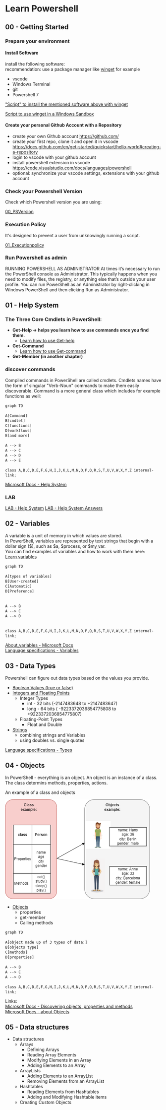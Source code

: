 # Learn Powershell

## 00 - Getting Started

### Prepare your environment
#### Install Software
install the following software:  
recommendation: use a package manager like [winget](https://docs.microsoft.com/en-us/windows/package-manager/winget/) for example  
- vscode
- Windows Terminal
- git
- Powershell 7 

["Script" to install the mentioned software above with winget](00_GettingStared/../00_GettingStarted/InstallSoftware.ps1)  

[Script to use winget in a Windows Sandbox](00_GettingStared/../00_GettingStarted/Demo/winget-sandbox.ps1)  

#### Create your personal Github Account with a Repository

- create your own Github account https://github.com/
- create your first repo, clone it and open it in vscode https://docs.github.com/en/get-started/quickstart/hello-world#creating-a-repository
- login to vscode with your github account
- install powershell extension in vscode https://code.visualstudio.com/docs/languages/powershell
- optional: synchronize your vscode settings, extensions with your github account

### Check your Powershell Version
Check which Powershell version you are using:  

[00_PSVersion](00_GettingStared/../00_GettingStarted/00_PSVersion.ps1)

### Execution Policy
It's designed to prevent a user from unknowingly running a script.  

[01_Executionpolicy](00_GettingStared/../00_GettingStarted/01_Executionpolicy.ps1)


### Run Powershell as admin
RUNNING POWERSHELL AS ADMINISTRATOR At times it’s necessary to run the PowerShell console as Administrator. This typically happens when you need to modify files, the registry, or anything else that’s outside your user profile.  You can run PowerShell as an Administrator by right-clicking in Windows PowerShell and then clicking Run as Administrator.

## 01 - Help System

### The Three Core Cmdlets in PowerShell:  
- **Get-Help ->  helps you learn how to use commands once you find them.**  
  - [Learn how to use Get-help](/01_Help-System/00_get-help.ps1)
- **Get-Command**  
  - [Learn how to use Get-command](/01_Help-System/01_get-command.ps1)
- **Get-Member (in another chapter)**  

### discover commands

Compiled commands in PowerShell are called cmdlets. 
Cmdlets names have the form of singular "Verb-Noun" commands to make them easily discoverable.
Command is a more general class which includes for example functions as well:

```mermaid
graph TD

A[Command]
B[cmdlet]
C[functions]
D[workflows]
E[and more]

A --> B
A --> C
A --> D
A --> E

class A,B,C,D,E,F,G,H,I,J,K,L,M,N,O,P,Q,R,S,T,U,V,W,X,Y,Z internal-link;
```

[Microsoft Docs - Help System](https://docs.microsoft.com/en-us/powershell/scripting/learn/ps101/02-help-system?view=powershell-7.2)

### LAB
[LAB - Help System](/01_Help-System/lab-help-system.md)
[LAB - Help System Answers](01_Help-System/z_lab-answers-help-system.md)

## 02 - Variables
A variable is a unit of memory in which values are stored.  
In PowerShell, variables are represented by text strings that begin with a dollar sign ($), such as $a, $process, or $my_var.  
You can find examples of variables and how to work with them here:  
[Learn variables](/02_Variables/00_Var.ps1)

```mermaid
graph TD

A[types of variables]
B[User-created]
C[Automatic]
D[Preference]


A --> B
A --> C
A --> D


class A,B,C,D,E,F,G,H,I,J,K,L,M,N,O,P,Q,R,S,T,U,V,W,X,Y,Z internal-link;
```

[About_variables - Microsoft Docs](https://docs.microsoft.com/en-us/powershell/module/microsoft.powershell.core/about/about_variables?view=powershell-7.2)  
[Language specifications - Variables](https://docs.microsoft.com/en-us/powershell/scripting/lang-spec/chapter-05?view=powershell-7.2)
## 03 - Data Types
Powershell can figure out data types based on the values you provide.  

- [Boolean Values (true or false)](03_DataTypes/00_boolean.ps1)
- [Integers and Floating Points](03_DataTypes/01_int-float.ps1)
  - Integer Types
    - int - 32 bits (-2147483648 to +2147483647)
    - long - 64 bits ( -9223372036854775808 to +9223372036854775807)
  - Floating-Point Types
    - Float and Double
- [Strings](03_DataTypes/02_strings.ps1)
  - combining strings and Variables
  - using doubles vs. single quotes

[Language specifications - Types](https://docs.microsoft.com/en-us/powershell/scripting/lang-spec/chapter-04?view=powershell-7.2)

## 04 - Objects
In PowerShell - everything is an object. An object is an instance of a class.  
The class determins methods, properties, actions.  

An example of a class and objects  

![example](04_Objects/Class-Object-Example.png)

- [Objects](04_Objects/00_objects.ps1)
  - properties
  - get-member
  - Calling methods

```mermaid
graph TD

A[object made up of 3 types of data:]
B[objects type]
C[methods]
D[properties]

A --> B
A --> C
A --> D

class A,B,C,D,E,F,G,H,I,J,K,L,M,N,O,P,Q,R,S,T,U,V,W,X,Y,Z internal-link;
```


Links:  
[Microsoft Docs - Discovering objects, properties and methods](https://docs.microsoft.com/en-us/powershell/scripting/learn/ps101/03-discovering-objects?view=powershell-7.2)  
[Microsoft Docs - about Objects](https://docs.microsoft.com/en-us/powershell/module/microsoft.powershell.core/about/about_objects?view=powershell-7.2)  


## 05 - Data structures
- Data structures
  - Arrays
    - Defining Arrays
    - Reading Array Elements
    - Modifying Elements in an Array
    - Adding Elements to an Array
  - ArrayLists
    - Adding Elements to an ArrayList
    - Removing Elements from an ArrayList
  - Hashtables
    - Reading Elements from Hashtables
    - Adding and Modifying Hashtable items
  - Creating Custom Objects


